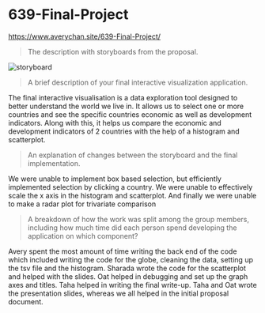 # 639-Final-Project

https://www.averychan.site/639-Final-Project/

> The description with storyboards from the proposal. 

![storyboard](https://user-images.githubusercontent.com/53503018/146668022-7f88c3a6-7838-4a47-80a9-340c3b2dc9a1.png)

> A brief description of your final interactive visualization application.

The final interactive visualisation is a data exploration tool designed to better understand the world we live in. It allows us to select one or more countries and see the specific countries economic as well as development indicators. Along with this, it helps us compare the economic and development indicators of 2 countries with the help of a histogram and scatterplot. 

> An explanation of changes between the storyboard and the final implementation.

We were unable to implement box based selection, but efficiently implemented selection by clicking a country. We were unable to effectively scale the x axis in the histogram and scatterplot. And finally we were unable to make a radar plot for trivariate comparison

> A breakdown of how the work was split among the group members, including how much time did each person spend developing the application on which component?

Avery spent the most amount of time writing the back end of the code which included writing the code for the globe, cleaning the data, setting up the tsv file and the histogram. Sharada wrote the code for the scatterplot and helped with the slides. Oat helped in debugging and set up the graph axes and titles. Taha helped in writing the final write-up. Taha and Oat wrote the presentation slides, whereas we all helped in the initial proposal document.